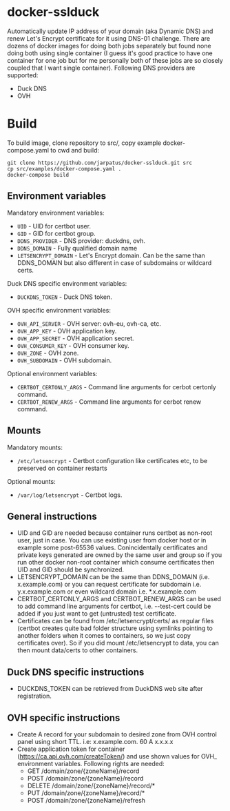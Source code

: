 # docker-sslduck
Automatically update IP address of your domain (aka Dynamic DNS) and renew Let's Encrypt certificate for it using DNS-01 challenge. 
There are dozens of docker images for doing both jobs separately but found none doing both using single container 
(I guess it's good practice to have one container for one job but for me personally both of these jobs are so closely coupled that I want single container). 
Following DNS providers are supported:
* Duck DNS
* OVH

# Build
To build image, clone repository to src/, copy example docker-compose.yaml to cwd and build:

```
git clone https://github.com/jarpatus/docker-sslduck.git src
cp src/examples/docker-compose.yaml .
docker-compose build
```

## Environment variables
Mandatory environment variables:
* ```UID``` - UID for certbot user.
* ```GID``` - GID for certbot group.
* ```DDNS_PROVIDER``` - DNS provider: duckdns, ovh.
* ```DDNS_DOMAIN``` - Fully qualified domain name
* ```LETSENCRYPT_DOMAIN``` - Let's Encrypt domain. Can be the same than DDNS_DOMAIN but also different in case of subdomains or wildcard certs.

Duck DNS specific environment variables:
* ```DUCKDNS_TOKEN``` - Duck DNS token.

OVH specific environment variables:
* ```OVH_API_SERVER``` - OVH server: ovh-eu, ovh-ca, etc.
* ```OVH_APP_KEY``` - OVH application key.
* ```OVH_APP_SECRET``` - OVH application secret.
* ```OVH_CONSUMER_KEY``` - OVH consumer key.
* ```OVH_ZONE``` - OVH zone.
* ```OVH_SUBDOMAIN``` - OVH subdomain.

Optional environment variables:
* ```CERTBOT_CERTONLY_ARGS``` - Command line arguments for cerbot certonly command.
* ```CERTBOT_RENEW_ARGS``` - Command line arguments for cerbot renew command.

## Mounts
Mandatory mounts:
* ```/etc/letsencrypt``` - Certbot configuration like certificates etc, to be preserved on container restarts 

Optional mounts:
* ```/var/log/letsencrypt``` - Certbot logs.

## General instructions
* UID and GID are needed because container runs certbot as non-root user, just in case. You can use existing user from docker host or in example some post-65536 values. Conincidentally certificates and private keys generated are owned by the same user and group so if you run other docker non-root container which consume certificates then UID and GID should be synchronized.
* LETSENCRYPT_DOMAIN can be the same than DDNS_DOMAIN (i.e. x.example.com) or you can request certificate for subdomain i.e. y.x.example.com or even wildcard domain i.e. *.x.example.com 
* CERTBOT_CERTONLY_ARGS and CERTBOT_RENEW_ARGS can be used to add command line arguments for certbot, i.e. --test-cert could be added if you just want to get (untrusted) test certificate.
* Certificates can be found from /etc/letsencrypt/certs/ as regular files (certbot creates quite bad folder structure using symlinks pointing to another folders when it comes to containers, so we just copy certificates over). So if you did mount /etc/letsencrypt to data, you can then mount data/certs to other containers.

## Duck DNS specific instructions
* DUCKDNS_TOKEN can be retrieved from DuckDNS web site after registration.

## OVH specific instructions
* Create A record for your subdomain to desired zone from OVH control panel using short TTL. i.e: x.example.com. 60 A x.x.x.x
* Create application token for container (https://ca.api.ovh.com/createToken/) and use shown values for OVH_ environment variables. Following rights are needed:
  * GET /domain/zone/{zoneName}/record
  * POST /domain/zone/{zoneName}/record
  * DELETE /domain/zone/{zoneName}/record/*
  * PUT /domain/zone/{zoneName}/record/*
  * POST /domain/zone/{zoneName}/refresh
